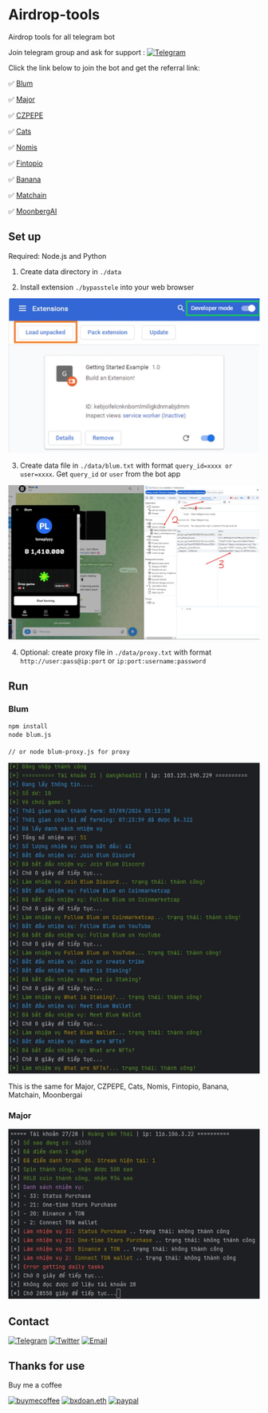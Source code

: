 # Airdrop-tools

Airdrop tools for all telegram bot

Join telegram group and ask for support : [![Telegram](https://img.shields.io/badge/Telegram-2CA5E0?style=for-the-badge&logo=telegram&logoColor=white)](https://t.me/vp_airdrop)

Click the link below to join the bot and get the referral link:

✅ [Blum](https://t.me/blum/app?startapp=ref_KWlM6oGLsY)

✅ [Major](https://t.me/major/start?startapp=399199645)

✅ [CZPEPE](https://t.me/czpepeBot?start=399199645)

✅ [Cats](t.me/catsgang_bot/join?startapp=iCkXghxaEvb_qo6M_CNEy)

✅ [Nomis](https://t.me/NomisAppBot/app?startapp=ref_8hl9ssTJVK)

✅ [Fintopio](https://t.me/fintopio/wallet?startapp=reflink-reflink_XP3STJDYcKqYmduP-)

✅ [Banana](https://t.me/OfficialBananaBot/banana?startapp=referral=TCJMSB)

✅ [Matchain](https://t.me/MatchQuestBot/start?startapp=95c2d862b8f59dea782f41aaf4c364ab)

✅ [MoonbergAI](https://t.me/moonbergai_bot/join?startapp=nlMsKP0ZWe)


## Set up
Required: Node.js and Python

1. Create data directory in `./data`

2. Install extension `./bypasstele` into your web browser

![image](imgs/extension.jpg)

3. Create data file in `./data/blum.txt` with format 
`query_id=xxxx or user=xxxx`. Get `query_id` or `user` from the bot app

![image](imgs/get_query_id.jpg)

4. Optional: create proxy file in `./data/proxy.txt`  with format `http://user:pass@ip:port` or `ip:port:username:password`

## Run

### Blum

```sh
npm install
node blum.js

// or node blum-proxy.js for proxy
```
![image](imgs/blum_run.jpg)

This is the same for Major, CZPEPE, Cats, Nomis, Fintopio, Banana, Matchain, Moonbergai

### Major
![image](imgs/major_run.jpg)

## Contact

[![Telegram](https://img.shields.io/badge/Telegram-2CA5E0?style=for-the-badge&logo=telegram&logoColor=white)](https://t.me/bxdoan)
[![Twitter](https://img.shields.io/badge/Twitter-1DA1F2?style=for-the-badge&logo=twitter&logoColor=white)](https://twitter.com/bxdoan)
[![Email](https://img.shields.io/badge/Gmail-D14836?style=for-the-badge&logo=gmail&logoColor=white)](mailto:hi@bxdoan.com)

## Thanks for use
Buy me a coffee

[![buymecoffee](https://img.shields.io/badge/Buy_Me_A_Coffee-FFDD00?style=for-the-badge&logo=buy-me-a-coffee&logoColor=black)](https://www.buymeacoffee.com/bxdoan)
[![bxdoan.eth](https://img.shields.io/badge/Ethereum-3C3C3D?style=for-the-badge&logo=Ethereum&logoColor=white)](https://etherscan.io/address/0x610322AeF748238C52E920a15Dd9A8845C9c0318)
[![paypal](	https://img.shields.io/badge/PayPal-00457C?style=for-the-badge&logo=paypal&logoColor=white)](https://paypal.me/bxdoan)
